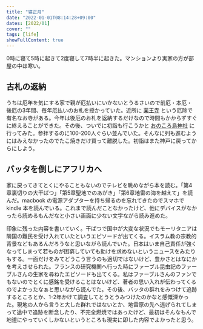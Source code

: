 ```yaml
---
title: "寝正月"
date: "2022-01-01T08:14:28+09:00"
dates: [2022/01]
cover: ""
tags: [life]
showFullContent: true
---
```


0時に寝て5時に起きて2度寝して7時半に起きた。マンションより実家の方が部屋の中は寒い。

## 古札の返納

うちは厄年を気にする家で親が厄払いにいかないとうるさいので前厄・本厄・後厄の3年間、毎年厄払いのお札を授かっていた。近所に [薬王寺](https://ykoj.jp/) という厄除で有名なお寺がある。今年は後厄のお札を返納するだけなので時間もかからずすぐに終えることができた。その後、ついでに初詣も行こうかと [おのころ島神社](http://www.freedom.ne.jp/onokoro/) に行ってみた。参拝するのに100-200人ぐらい並んでいた。そんなに列も進むようにはみえなかったのでたこ焼きだけ買って離脱した。初詣はまた神戸に戻ってからにしよう。

## バッタを倒しにアフリカへ

家に戻ってきてとくにやることもないのでテレビを眺めながら本を読む。「第4章裏切りの大干ばつ」「第5章聖地でのあがき」「第6章地雷の海を越えて」を読んだ。macbook の電源アダプターを持ち帰るのを忘れてきたのでスマホで kindle 本を読んでいる。これまで読んだことなかったけど、他にデバイスがなかったら読めるもんだなと小さい画面に少ない文字ながら読み進めた。

印象に残った内容を書いていく。干ばつで国中が大変な状況でもモーリタニアは隣国の難民を受け入れていたというエピソードが出てくる。イスラム教の宗教的背景などもあるんだろうなと思いながら読んでいた。日本はいま自己責任が強くなってしまって若ものが困窮していても助けを求めないというニュースをみたりもする。一面だけをみてどうこう言うのも適切ではないけど、豊かさとはなにかを考えさせられた。フランスの研究機関へ行った時にファーブル昆虫記のファーブルさんの生家を尋ねたエピソードも出てくる。私はファーブルさんのファンでもないのでとくに感銘を受けることはないけど、著者の思い入れが伝わってくるのでよかったなぁと思いながら読んでた。その後、バッタの群れをみつけて追跡するところとか、1-2年かけて調査してとうとうみつけたのかなと感慨深かった。現地の人から言うと大した群れではないとか、地雷原の先へ逃げられてしまって途中で追跡を断念したり、不完全燃焼ではあったけど、最初はそんなもんで地道にやっていくしかないというところも現実に即した内容でよかったと思う。
